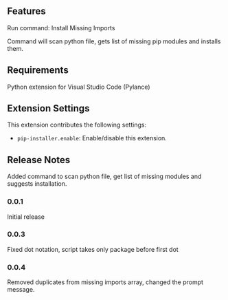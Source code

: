 ## Features

Run command: Install Missing Imports

Command will scan python file, gets list of missing pip modules and installs them.

## Requirements

Python extension for Visual Studio Code (Pylance)

## Extension Settings

This extension contributes the following settings:

* `pip-installer.enable`: Enable/disable this extension.

## Release Notes

Added command to scan python file, get list of missing modules and suggests installation.

### 0.0.1

Initial release

### 0.0.3

Fixed dot notation, script takes only package before first dot

### 0.0.4

Removed duplicates from missing imports array, changed the prompt message.
